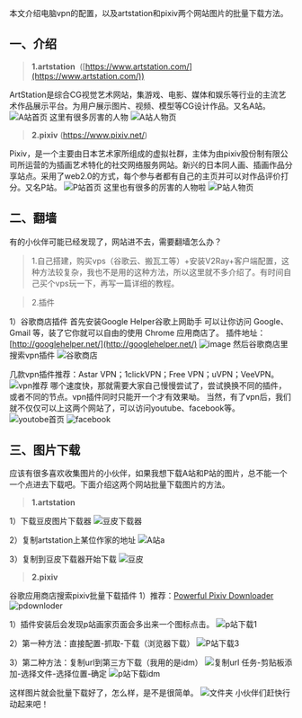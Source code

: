 本文介绍电脑vpn的配置，以及artstation和pixiv两个网站图片的批量下载方法。
## 一、介绍
>**1.artstation** &nbsp;([https://www.artstation.com/](https://www.artstation.com/))

ArtStation是综合CG视觉艺术网站，集游戏、电影、媒体和娱乐等行业的主流艺术作品展示平台。为用户展示图片、视频、模型等CG设计作品。又名A站。
![A站首页](https://www.zhangpeng.fun/upload/2020/04/A%E7%AB%99%E9%A6%96%E9%A1%B5-ffef61d3b55d41b3a42f189dae333ccd.jpg)
这里有很多厉害的人物
![A站人物页](https://www.zhangpeng.fun/upload/2020/04/A%E7%AB%99%E4%BA%BA%E7%89%A9%E9%A1%B5-a4432d30ec724fa7b269acd6f67c1f8b.jpg)
>**2.pixiv**&nbsp;(https://www.pixiv.net/)

Pixiv，是一个主要由日本艺术家所组成的虚拟社群，主体为由pixiv股份制有限公司所运营的为插画艺术特化的社交网络服务网站。新兴的日本同人画、插画作品分享站点。采用了web2.0的方式，每个参与者都有自己的主页并可以对作品评价打分。又名P站。
![P站首页](https://www.zhangpeng.fun/upload/2020/04/P%E7%AB%99%E9%A6%96%E9%A1%B5-d9c797907a4043e2a4eb28e84942b1d2.jpg)
这里也有很多的厉害的人物啦
![P站人物页](https://www.zhangpeng.fun/upload/2020/04/P%E7%AB%99%E4%BA%BA%E7%89%A9%E9%A1%B5-9fd95bc7c09141b38c6ca9faced68e7c.jpg)
## 二、翻墙
有的小伙伴可能已经发现了，网站进不去，需要翻墙怎么办？
>1.自己搭建，购买vps（谷歌云、搬瓦工等）+安装V2Ray+客户端配置，这种方法较复杂，我也不是用的这种方法，所以这里就不多介绍了。有时间自己买个vps玩一下，再写一篇详细的教程。

>2.插件

1）谷歌商店插件
首先安装Google Helper谷歌上网助手
可以让你访问 Google、Gmail 等，装了它你就可以自由的使用 Chrome 应用商店了。
插件地址：[http://googlehelper.net/](http://googlehelper.net/)
![image](https://www.zhangpeng.fun/upload/2020/04/image-aa5e4a92747040f49df8fe0ffc25f288.png)
然后谷歌商店里搜索vpn插件
![谷歌商店](https://www.zhangpeng.fun/upload/2020/04/%E8%B0%B7%E6%AD%8C%E5%95%86%E5%BA%97-e484f97436304d69ae29695b9aaaff77.png)

几款vpn插件推荐：Astar VPN；1clickVPN；Free VPN；uVPN；VeeVPN。
![vpn推荐](https://www.zhangpeng.fun/upload/2020/04/vpn%E6%8E%A8%E8%8D%90-2bf36976c02d4fd0b9dbe14de3b4c22f.png)
哪个速度快，那就需要大家自己慢慢尝试了，尝试换换不同的插件，或者不同的节点。vpn插件同时只能开一个才有效果呦。
当然，有了vpn后，我们就不仅仅可以上这两个网站了，可以访问youtube、facebook等。
![youtobe首页](https://www.zhangpeng.fun/upload/2020/04/youtobe%E9%A6%96%E9%A1%B5-fee29d383eac4fbf8ea2c3cb025592bb.jpg)
![facebook](https://www.zhangpeng.fun/upload/2020/04/facebook-5078df600eae4b67b8a48513449825c9.jpg)

## 三、图片下载
应该有很多喜欢收集图片的小伙伴，如果我想下载A站和P站的图片，总不能一个一个点进去下载吧。下面介绍这两个网站批量下载图片的方法。
>**1.artstation**

1）下载豆皮图片下载器
![豆皮下载器](https://www.zhangpeng.fun/upload/2020/04/%E8%B1%86%E7%9A%AE%E4%B8%8B%E8%BD%BD%E5%99%A8-5c32c82d8a5c45bc981b574d5c75b6e4.png)

2）复制artstation上某位作家的地址
![A站a](https://www.zhangpeng.fun/upload/2020/04/A%E7%AB%99a-1f1eba64b83f4b06bc99f3ae1b7c774f.jpg)

3）复制到豆皮下载器开始下载
![豆皮](https://www.zhangpeng.fun/upload/2020/04/%E8%B1%86%E7%9A%AE-9d78aeadced84b36aeb70d10482af8fd.jpg)

>**2.pixiv**

谷歌应用商店搜索pixiv批量下载插件
1）推荐：[Powerful Pixiv Downloader](https://chrome.google.com/webstore/detail/powerful-pixiv-downloader/dkndmhgdcmjdmkdonmbgjpijejdcilfh)
![pdownloder](https://www.zhangpeng.fun/upload/2020/04/pdownloder-9008b652a6224d93a7b922360f172993.png)

1）插件安装后会发现p站画家页面会多出来一个图标点击。
![p站下载1](https://www.zhangpeng.fun/upload/2020/04/p%E7%AB%99%E4%B8%8B%E8%BD%BD1-e7efada15cae4a35bbd5f5a7f845f686.jpg)

2）第一种方法：直接配置-抓取-下载（浏览器下载）
![P站下载3](https://www.zhangpeng.fun/upload/2020/04/P%E7%AB%99%E4%B8%8B%E8%BD%BD3-9db5c38530664bd7bfff89ce33c67b65.jpg)

3）第二种方法：复制url到第三方下载（我用的是idm）
![复制url](https://www.zhangpeng.fun/upload/2020/04/%E5%A4%8D%E5%88%B6url-2f3657f38045494280048b6ecc6d75ba.jpg)
任务-剪贴板添加-选择文件-选择位置-确定
![p站下载idm](https://www.zhangpeng.fun/upload/2020/04/p%E7%AB%99%E4%B8%8B%E8%BD%BDidm-31506abb01db485aabf4af049c8e4803.jpg)

这样图片就会批量下载好了，怎么样，是不是很简单。
![文件夹](https://www.zhangpeng.fun/upload/2020/04/%E6%96%87%E4%BB%B6%E5%A4%B9-452ea4b79b8441a98e9fb20aceb9efbe.png)
小伙伴们赶快行动起来吧！